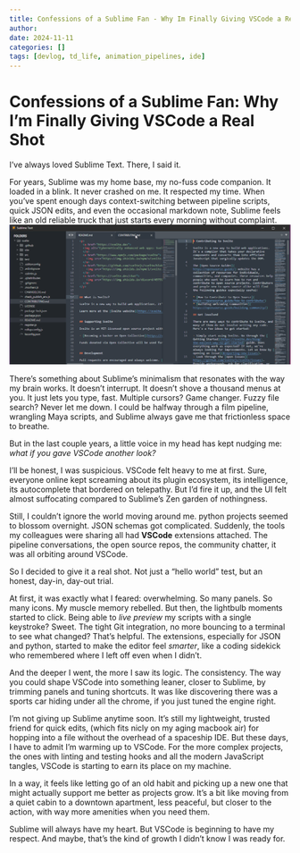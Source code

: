 ```yaml
---
title: Confessions of a Sublime Fan - Why Im Finally Giving VSCode a Real Shot
author: 
date: 2024-11-11
categories: []
tags: [devlog, td_life, animation_pipelines, ide]
---
```


# Confessions of a Sublime Fan: Why I’m Finally Giving VSCode a Real Shot

I’ve always loved Sublime Text. There, I said it.  

For years, Sublime was my home base, my no-fuss code companion. It loaded in a blink. It never crashed on me. It respected my time. When you’ve spent enough days context-switching between pipeline scripts, quick JSON edits, and even the occasional markdown note, Sublime feels like an old reliable truck that just starts every morning without complaint.  
![sublime](/assets/img/sublime.png)

There’s something about Sublime’s minimalism that resonates with the way my brain works. It doesn’t interrupt. It doesn’t shove a thousand menus at you. It just lets you type, fast. Multiple cursors? Game changer. Fuzzy file search? Never let me down. I could be halfway through a film pipeline, wrangling Maya scripts, and Sublime always gave me that frictionless space to breathe.  

But in the last couple years, a little voice in my head has kept nudging me: *what if you gave VSCode another look?*  

I’ll be honest, I was suspicious. VSCode felt heavy to me at first. Sure, everyone online kept screaming about its plugin ecosystem, its intelligence, its autocomplete that bordered on telepathy. But I’d fire it up, and the UI felt almost suffocating compared to Sublime’s Zen garden of nothingness.  

Still, I couldn’t ignore the world moving around me. python projects seemed to blossom overnight. JSON schemas got complicated. Suddenly, the tools my colleagues were sharing all had **VSCode** extensions attached. The pipeline conversations, the open source repos, the community chatter, it was all orbiting around VSCode.  

So I decided to give it a real shot. Not just a “hello world” test, but an honest, day-in, day-out trial.  

At first, it was exactly what I feared: overwhelming. So many panels. So many icons. My muscle memory rebelled. But then, the lightbulb moments started to click. Being able to *live preview* my scripts with a single keystroke? Sweet. The tight Git integration, no more bouncing to a terminal to see what changed? That’s helpful. The extensions, especially for JSON and python, started to make the editor feel *smarter*, like a coding sidekick who remembered where I left off even when I didn’t.  

And the deeper I went, the more I saw its logic. The consistency. The way you could shape VSCode into something leaner, closer to Sublime, by trimming panels and tuning shortcuts. It was like discovering there was a sports car hiding under all the chrome, if you just tuned the engine right.  

I’m not giving up Sublime anytime soon. It’s still my lightweight, trusted friend for quick edits, (which fits nicly on my aging macbook air) for hopping into a file without the overhead of a spaceship IDE. But these days, I have to admit I’m warming up to VSCode. For the more complex projects, the ones with linting and testing hooks and all the modern JavaScript tangles, VSCode is starting to earn its place on my machine.  

In a way, it feels like letting go of an old habit and picking up a new one that might actually support me better as projects grow. It’s a bit like moving from a quiet cabin to a downtown apartment, less peaceful, but closer to the action, with way more amenities when you need them.  

Sublime will always have my heart. But VSCode is beginning to have my respect. And maybe, that’s the kind of growth I didn’t know I was ready for.
